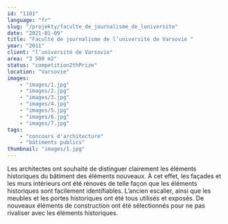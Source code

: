 ```yaml
---
id: "1101"
language: "fr"
slug: "/projekty/faculte_de_journalisme_de_luniversite"
date: "2021-01-09"
title: "Faculté de journalisme de l’université de Varsovie "
year: "2011"
client: "l’université de Varsovie"
area: "3 500 m2"
status: "competition2thPrize"
location: "Varsovie"
images: 
    - "images/1.jpg"
    - "images/2.jpg"
    - "images/3.jpg"
    - "images/4.jpg"    
    - "images/5.jpg"    
    - "images/6.jpg"    
    - "images/7.jpg"    
tags: 
    - "concours d'architecture"
    - "bâtiments publics"
thumbnail: "images/1.jpg"
---
```

Les architectes ont souhaité de distinguer clairement les éléments historiques du bâtiment des éléments nouveaux. À cet effet, les façades et les murs intérieurs ont été rénovés de telle façon  que les éléments historiques sont facilement identifiables. L’ancien escalier, ainsi que les meubles et les portes historiques ont été tous utilisés et exposés. De nouveaux éléments de construction ont été sélectionnés pour ne pas rivaliser avec les éléments historiques.
